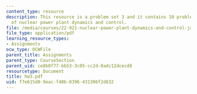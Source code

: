 ```yaml
---
content_type: resource
description: This resource is a problem set 3 and it contains 10 problems on the topic
  of nuclear power plant dynamics and control.
file: /media/courses/22-921-nuclear-power-plant-dynamics-and-control-january-iap-2006/f7e615d09eacf40b0396431306f2d832_hw3.pdf
file_type: application/pdf
learning_resource_types:
- Assignments
ocw_type: OCWFile
parent_title: Assignments
parent_type: CourseSection
parent_uid: ce8b8f77-bb53-3c05-cc2d-0adc12dcecd8
resourcetype: Document
title: hw3.pdf
uid: f7e615d0-9eac-f40b-0396-431306f2d832
---
```

